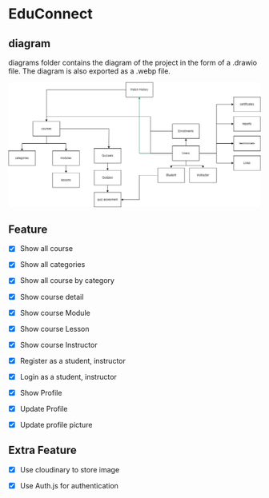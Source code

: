 # EduConnect

## diagram
diagrams folder contains the diagram of the project in the form of a .drawio file. The diagram is also exported as a .webp file.

![image](diagrams/img/EduConnect.webp)

## Feature

- [x] Show all course
- [x] Show all categories
- [x] Show all course by category
- [x] Show course detail
- [x] Show course Module
- [x] Show course Lesson
- [x] Show course Instructor
- [x] Register as a student, instructor
- [x] Login as a student, instructor
- [x] Show Profile
- [x] Update Profile
- [x] Update profile picture


## Extra Feature

-[x] Use cloudinary to store image
-[x] Use Auth.js for authentication




